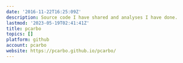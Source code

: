 ```yaml
---
date: '2016-11-22T16:25:09Z'
description: Source code I have shared and analyses I have done.
lastmod: '2023-05-19T02:41:41Z'
title: pcarbo
topics: []
platform: github
account: pcarbo
website: https://pcarbo.github.io/pcarbo/
---
```


